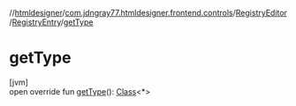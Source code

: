 //[htmldesigner](../../../../index.md)/[com.jdngray77.htmldesigner.frontend.controls](../../index.md)/[RegistryEditor](../index.md)/[RegistryEntry](index.md)/[getType](get-type.md)

# getType

[jvm]\
open override fun [getType](get-type.md)(): [Class](https://docs.oracle.com/javase/8/docs/api/java/lang/Class.html)&lt;*&gt;

